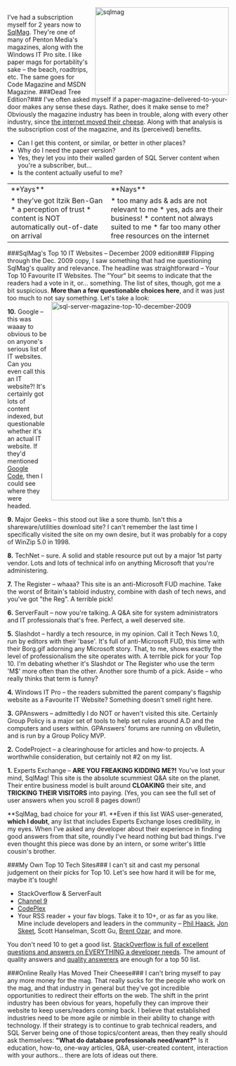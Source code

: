<!--{Title:"Why I Won’t Be Re-Subscribing to SQL Server Magazine", PublishedOn:"2009-12-29T18:36:32", Intro:"I've had a subscription myself for 2 years now to SqlMag. They're one of many of Penton Media's maga"} -->

<img style="border-bottom: 0px; border-left: 0px; margin: 0px 0px 0px 10px; display: inline; border-top: 0px; border-right: 0px" title="sqlmag" border="0" alt="sqlmag" align="right" src="http://devtxt.com/blog/blogimg/WhyIWontBeReSubscribingtoSQLServerMagazi_14870/sqlmag.jpg" width="304" height="200" />

I've had a subscription myself for 2 years now to <a href="http://www.sqlmag.com/">SqlMag</a>. They're one of many of Penton Media's magazines, along with the Windows IT Pro site. I like paper mags for portability's sake – the beach, roadtrips, etc. The same goes for Code Magazine and MSDN Magazine. 
###Dead Tree Edition?###
I've often asked myself if a paper-magazine-delivered-to-your-door makes any sense these days. Rather, does it make sense to me? Obviously the magazine industry has been in trouble, along with every other industry, since <a href="http://www.whomovedmycheese.com">the internet moved their cheese</a>. Along with that analysis is the subscription cost of the magazine, and its (perceived) benefits. 

* Can I get this content, or similar, or better in other places? 
* Why do I need the paper version? 
* Yes, they let you into their walled garden of SQL Server content when you're a subscriber, but... 
* Is the content actually useful to me? 

<table border="0" cellspacing="0" cellpadding="0">
      <tr>
        <td valign="top">**Yays**
        </td>
        <td valign="top">**Nays**
        </td>
      </tr>
      <tr>
        <td valign="top" >
* they've got Itzik Ben-Gan 
* a perception of trust 
* content is NOT automatically out-of-date on arrival   
        </td>
        <td valign="top">  
* too many ads &amp; ads are not relevant to me 
* yes, ads are their business! 
* content not always suited to me 
* far too many other free resources on the internet     
        </td>
      </tr>
    </tbody>
  </table>

###SqlMag's Top 10 IT Websites – December 2009 edition###
Flipping through the Dec. 2009 copy, I saw something that had me questioning SqlMag's quality and relevance. The headline was straightforward – Your Top 10 Favourite IT Websites. The "Your" bit seems to indicate that the readers had a vote in it, or... something. The list of sites, though, got me a bit suspicious. **More than a few questionable choices here**, and it was just too much to not say something. Let's take a look:
<a href="http://devtxt.com/blog/blogimg/WhyIWontBeReSubscribingtoSQLServerMagazi_14870/sqlservermagazinetop10december2009.png"><img style="border-right-width: 0px; margin: 0px 0px 0px 10px; display: inline; border-top-width: 0px; border-bottom-width: 0px; border-left-width: 0px" title="sql-server-magazine-top-10-december-2009" border="0" alt="sql-server-magazine-top-10-december-2009" align="right" src="http://devtxt.com/blog/blogimg/WhyIWontBeReSubscribingtoSQLServerMagazi_14870/sqlservermagazinetop10december2009_thumb.png" width="404" height="452" /></a> 

**10.** Google – this was waaay to obvious to be on anyone's serious list of IT websites. Can you even call this an IT website?! It's certainly got lots of content indexed, but questionable whether it's an actual IT website. If they'd mentioned <a href="http://code.google.com/">Google Code</a>, then I could see where they were headed.

**9.** Major Geeks – this stood out like a sore thumb. Isn't this a shareware/utilities download site? I can't remember the last time I specifically visited the site on my own desire, but it was probably for a copy of WinZip 5.0 in 1998. 

**8.** TechNet – sure.  A solid and stable resource put out by a major 1st party vendor. Lots and lots of technical info on anything Microsoft that you're administering.

**7.** The Register – whaaa? This site is an anti-Microsoft FUD machine. Take the worst of Britain's tabloid industry, combine with dash of tech news, and you've got "the Reg". A terrible pick!

**6.** ServerFault – now you're talking. A Q&amp;A site for system administrators and IT professionals that's free. Perfect, a well deserved site.

**5.** Slashdot – hardly a tech resource, in my opinion. Call it Tech News 1.0, run by editors with their 'base'. It's full of anti-Microsoft FUD, this time with their Borg.gif adorning any Microsoft story. That, to me, shows exactly the level of professionalism the site operates with. A terrible pick for your Top 10. I'm debating whether it's Slashdot or The Register who use the term 'M$' more often than the other. Another sore thumb of a pick. Aside – who really thinks that term is funny?

**4.** Windows IT Pro – the readers submitted the parent company's flagship website as a Favourite IT Website? Something doesn't smell right here.

**3.** GPAnswers – admittedly I do NOT or haven't visited this site. Certainly Group Policy is a major set of tools to help set rules around A.D and the computers and users within. GPAnswers' forums are running on vBulletin, and is run by a Group Policy MVP.

**2.** CodeProject – a clearinghouse for articles and how-to projects. A worthwhile consideration, but certainly not #2 on my list.

**1.** Experts Exchange – **ARE YOU FREAKING KIDDING ME?!** You've lost your mind, SqlMag! This site is the absolute scummiest Q&amp;A site on the planet. Their entire business model is built around **CLOAKING** their site, and **TRICKING THEIR VISITORS** into paying. (Yes, you can see the full set of user answers when you scroll 8 pages down!) 
 
**SqlMag, bad choice for your #1. **Even if this list WAS user-generated, **which I doubt**, any list that includes Experts Exchange loses credibility, in my eyes. When I've asked any developer about their experience in finding good answers from that site, roundly I've heard nothing but bad things. I've even thought this piece was done by an intern, or some writer's little cousin's brother.

###My Own Top 10 Tech Sites###
I can't sit and cast my personal judgement on their picks for Top 10. Let's see how hard it will be for me, maybe it's tough! 

* StackOverflow &amp; ServerFault 
* <a href="http://channel9.msdn.com/">Channel 9</a>
* <a href="http://www.codeplex.com/">CodePlex</a>
* Your RSS reader + your fav blogs. Take it to 10+, or as far as you like.  Mine include developers and leaders in the community – <a href="http://haacked.com/">Phil Haack</a>, <a href="http://msmvps.com/blogs/jon_skeet/Default.aspx">Jon Skeet</a>, Scott Hanselman, Scott Gu, <a href="http://www.brentozar.com/">Brent Ozar</a>, and more. 
 
You don't need 10 to get a good list. <a href="http://www.stackoverflow.com">StackOverflow is full of excellent questions and answers on EVERYTHING a developer needs</a>. The amount of quality answers and <a href="http://stackoverflow.com/users">quality answerers</a> are enough for a top 50 list.

###Online Really Has Moved Their Cheese###
I can't bring myself to pay any more money for the mag. That really sucks for the people who work on the mag, and that industry in general but they've got incredible opportunities to redirect their efforts on the web. The shift in the print industry has been obvious for years, hopefully they can improve their website to keep users/readers coming back. I believe that established industries need to be more agile or nimble in their ability to change with technology.
If their strategy is to continue to grab technical readers, and SQL Server being one of those topics/content areas, then they really should ask themselves: **"What do database professionals need/want?"** Is it education, how-to, one-way articles, Q&amp;A, user-created content, interaction with your authors... there are lots of ideas out there.
